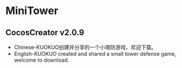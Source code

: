 # MiniTower
## CocosCreator v2.0.9
- Chinese-KUOKUO创建并分享的一个小塔防游戏，欢迎下载。
- English-KUOKUO created and shared a small tower defense game, welcome to download.

